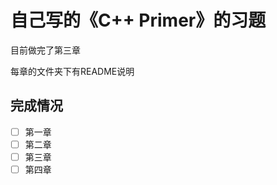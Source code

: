 # 自己写的《C++ Primer》的习题

目前做完了第三章

每章的文件夹下有README说明

## 完成情况

- [ ] 第一章
- [ ] 第二章
- [ ] 第三章
- [ ] 第四章
